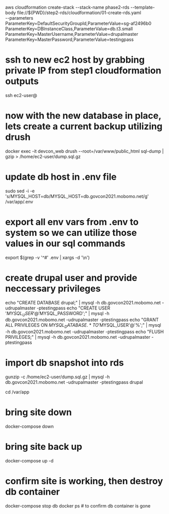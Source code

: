 aws cloudformation create-stack --stack-name phase2-rds --template-body file://${PWD}/step2-rds/cloudformation/01-create-rds.yaml \
--parameters \
ParameterKey=DefaultSecurityGroupId,ParameterValue=sg-af2496b0 \
ParameterKey=DBInstanceClass,ParameterValue=db.t3.small \
ParameterKey=MasterUsername,ParameterValue=drupalmaster \
ParameterKey=MasterPassword,ParameterValue=testingpass



# ssh to new ec2 host by grabbing private IP from step1 cloudformation outputs
ssh ec2-user@


# now with the new database in place, lets create a current backup utilizing drush
docker exec -it devcon_web drush --root=/var/www/public_html sql-dump | gzip > /home/ec2-user/dump.sql.gz

# update db host in .env file
sudo sed -i -e 's/MYSQL_HOST=db/MYSQL_HOST=db.govcon2021.mobomo.net/g' /var/app/.env

# export all env vars from .env to system so we can utilize those values in our sql commands
export $(grep -v '^#' .env | xargs -d '\n')

# create drupal user and provide neccessary privileges
echo "CREATE DATABASE drupal;" | mysql -h db.govcon2021.mobomo.net -udrupalmaster -ptestingpass 
echo "CREATE USER '$MYSQL_USER'@'%' IDENTIFIED BY '$MYSQL_PASSWORD';" | mysql -h db.govcon2021.mobomo.net -udrupalmaster -ptestingpass
echo "GRANT ALL PRIVILEGES ON $MYSQL_DATABASE.* TO '$MYSQL_USER'@'%';" | mysql -h db.govcon2021.mobomo.net -udrupalmaster -ptestingpass 
echo "FLUSH PRIVILEGES;" | mysql -h db.govcon2021.mobomo.net -udrupalmaster -ptestingpass 


# import db snapshot into rds
gunzip -c /home/ec2-user/dump.sql.gz | mysql -h db.govcon2021.mobomo.net -udrupalmaster -ptestingpass drupal

cd /var/app

# bring site down
docker-compose down








# bring site back up
docker-compose up -d

# confirm site is working, then destroy db container
docker-compose stop db
docker ps # to confirm db container is gone




